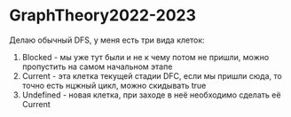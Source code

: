 # GraphTheory2022-2023

Делаю обычный DFS, у меня есть три вида клеток: 

1. Blocked - мы уже тут были и не к чему потом не пришли, можно пропустить на самом начальном этапе
2. Current - эта клетка текущей стадии DFC, если мы пришли сюда, то точно есть нцжный цикл, можно скидывать true
3. Undefined - новая клетка, при заходе в неё необходимо сделать её Current
